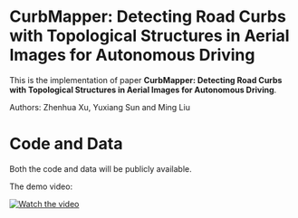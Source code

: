 # CurbMapper: Detecting Road Curbs with Topological Structures in Aerial Images for Autonomous Driving
This is the implementation of paper **CurbMapper: Detecting Road Curbs with Topological Structures in Aerial Images for Autonomous Driving**.

Authors: Zhenhua Xu, Yuxiang Sun and Ming Liu

# Code and Data

Both the code and data will be publicly available.

The demo video:
 
[![Watch the video](https://img.youtube.com/vi/f7lMUyN2AOA/0.jpg)](https://youtu.be/fNU5TQ7rQ_4)
